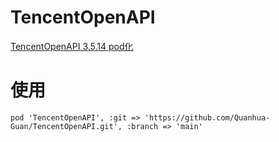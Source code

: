 # TencentOpenAPI

[TencentOpenAPI 3.5.14 pod化](https://wiki.connect.qq.com/sdk下载)

# 使用
```
pod 'TencentOpenAPI', :git => 'https://github.com/Quanhua-Guan/TencentOpenAPI.git', :branch => 'main'
```
